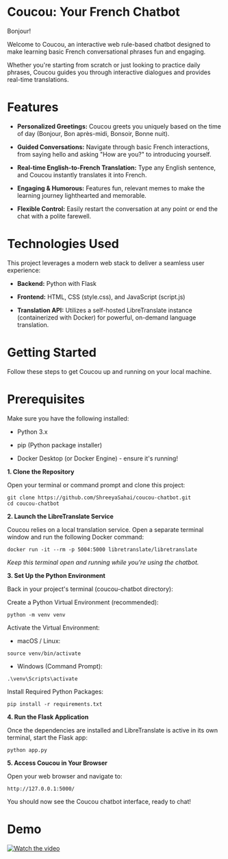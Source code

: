# Coucou: Your French Chatbot

Bonjour! 

Welcome to Coucou, an interactive web rule-based chatbot designed to make learning basic French conversational phrases fun and engaging.

Whether you're starting from scratch or just looking to practice daily phrases, Coucou guides you through interactive dialogues and provides real-time translations.

# Features

* **Personalized Greetings:** Coucou greets you uniquely based on the time of day (Bonjour, Bon après-midi, Bonsoir, Bonne nuit).

* **Guided Conversations:** Navigate through basic French interactions, from saying hello and asking "How are you?" to introducing yourself.

* **Real-time English-to-French Translation:** Type any English sentence, and Coucou instantly translates it into French.

* **Engaging & Humorous:** Features fun, relevant memes to make the learning journey lighthearted and memorable.

* **Flexible Control:** Easily restart the conversation at any point or end the chat with a polite farewell.

# Technologies Used

This project leverages a modern web stack to deliver a seamless user experience:

* **Backend:** Python with Flask

* **Frontend:** HTML, CSS (style.css), and JavaScript (script.js)

* **Translation API:** Utilizes a self-hosted LibreTranslate instance (containerized with Docker) for powerful, on-demand language translation.

# Getting Started
Follow these steps to get Coucou up and running on your local machine.

# Prerequisites
Make sure you have the following installed:

* Python 3.x

* pip (Python package installer)

* Docker Desktop (or Docker Engine) - ensure it's running!

**1. Clone the Repository**

Open your terminal or command prompt and clone this project:
```
git clone https://github.com/ShreeyaSahai/coucou-chatbot.git
cd coucou-chatbot
```
**2. Launch the LibreTranslate Service**

Coucou relies on a local translation service. Open a separate terminal window and run the following Docker command:
```
docker run -it --rm -p 5004:5000 libretranslate/libretranslate
```
*Keep this terminal open and running while you're using the chatbot.*

**3. Set Up the Python Environment**

Back in your project's terminal (coucou-chatbot directory):

Create a Python Virtual Environment (recommended):
```
python -m venv venv
```
Activate the Virtual Environment:

* macOS / Linux:
```
source venv/bin/activate
```
* Windows (Command Prompt):
```
.\venv\Scripts\activate
```
Install Required Python Packages:
```
pip install -r requirements.txt
```
**4. Run the Flask Application**

Once the dependencies are installed and LibreTranslate is active in its own terminal, start the Flask app:
```
python app.py
```
**5. Access Coucou in Your Browser**

Open your web browser and navigate to:
```
http://127.0.0.1:5000/
```
You should now see the Coucou chatbot interface, ready to chat!

# Demo

[![Watch the video](https://raw.githubusercontent.com/ShreeyaSahai/coucou-chatbot/main/assets/coucou_thumbail.png)](https://raw.githubusercontent.com/ShreeyaSahai/coucou-chatbot/main/assets/coucou_chatbot_demo.mp4)





